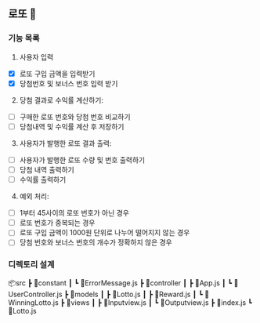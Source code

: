 ## 로또 🎯
### 기능 목록
1. 사용자 입력 
- [x] 로또 구입 금액을 입력받기
- [x] 당첨번호 및 보너스 번호 입력 받기

2. 당첨 결과로 수익률 계산하기:
- [ ] 구매한 로또 번호와 당첨 번호 비교하기
- [ ] 당첨내역 및 수익률 계산 후 저장하기

3. 사용자가 발행한 로또 결과 출력:
- [ ] 사용자가 발행한 로또 수량 및 번호 출력하기
- [ ] 당첨 내역 출력하기
- [ ] 수익률 출력하기

4. 예외 처리:
- [ ] 1부터 45사이의 로또 번호가 아닌 경우
- [ ] 로또 번호가 중복되는 경우
- [ ] 로또 구입 금액이 1000원 단위로 나누어 떨어지지 않는 경우
- [ ] 당첨 번호와 보너스 번호의 개수가 정확하지 않은 경우

### 디렉토리 설계
📦src
 ┣ 📂constant
 ┃ ┗ 📜ErrorMessage.js
 ┣ 📂controller
 ┃ ┣ 📜App.js
 ┃ ┗ 📜UserController.js
 ┣ 📂models
 ┃ ┣ 📜Lotto.js
 ┃ ┣ 📜Reward.js
 ┃ ┗ 📜WinningLotto.js
 ┣ 📂views
 ┃ ┣ 📜Inputview.js
 ┃ ┗ 📜Outputview.js
 ┣ 📜index.js
 ┗ 📜Lotto.js